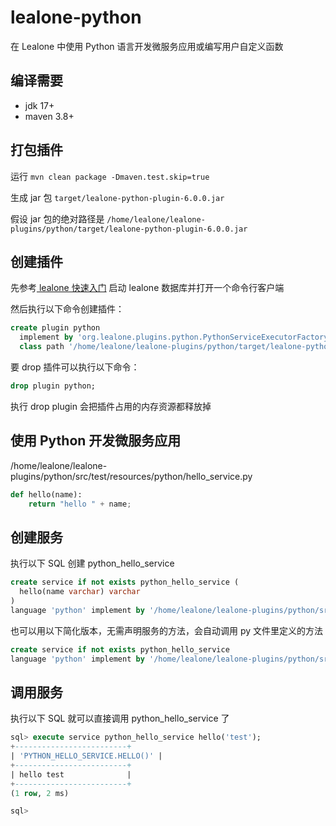 # lealone-python

在 Lealone 中使用 Python 语言开发微服务应用或编写用户自定义函数


## 编译需要

* jdk 17+
* maven 3.8+


## 打包插件

运行 `mvn clean package -Dmaven.test.skip=true`

生成 jar 包 `target/lealone-python-plugin-6.0.0.jar`

假设 jar 包的绝对路径是 `/home/lealone/lealone-plugins/python/target/lealone-python-plugin-6.0.0.jar`


## 创建插件

先参考[ lealone 快速入门](https://github.com/lealone/Lealone-Docs/blob/master/应用文档/Lealone数据库快速入门.md) 启动 lealone 数据库并打开一个命令行客户端

然后执行以下命令创建插件：

```sql
create plugin python
  implement by 'org.lealone.plugins.python.PythonServiceExecutorFactory' 
  class path '/home/lealone/lealone-plugins/python/target/lealone-python-plugin-6.0.0.jar';
```

要 drop 插件可以执行以下命令：

```sql
drop plugin python;
```

执行 drop plugin 会把插件占用的内存资源都释放掉



## 使用 Python 开发微服务应用

/home/lealone/lealone-plugins/python/src/test/resources/python/hello_service.py

```Python
def hello(name):
    return "hello " + name;
```


## 创建服务

执行以下 SQL 创建 python_hello_service

```sql
create service if not exists python_hello_service (
  hello(name varchar) varchar
)
language 'python' implement by '/home/lealone/lealone-plugins/python/src/test/resources/python/hello_service.py';
```

也可以用以下简化版本，无需声明服务的方法，会自动调用 py 文件里定义的方法

```sql
create service if not exists python_hello_service
language 'python' implement by '/home/lealone/lealone-plugins/python/src/test/resources/python/hello_service.py';
```


## 调用服务

执行以下 SQL 就可以直接调用 python_hello_service 了

```sql
sql> execute service python_hello_service hello('test');
+-------------------------+
| 'PYTHON_HELLO_SERVICE.HELLO()' |
+-------------------------+
| hello test              |
+-------------------------+
(1 row, 2 ms)

sql>
```


